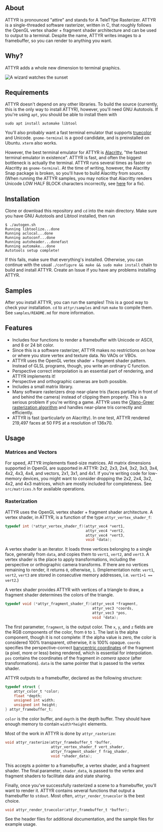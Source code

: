 ## About

ATTYR is pronounced "attire" and stands for A TeleTYpe Rasterizer. ATTYR is a single-threaded software rasterizer, written in C, that roughly follows the OpenGL vertex shader + fragment shader architecture and can be used to output to a terminal. Despite the name, ATTYR writes images to a framebuffer, so you can render to anything you want.

## Why?

ATTYR adds a whole new dimension to terminal graphics.

![A wizard watches the sunset](https://github.com/thcopeland/attyr/blob/master/samples/assets/scene.gif)

## Requirements

ATTYR doesn't depend on any other libraries. To build the source (currently, this is the only way to install ATTYR), however, you'll need GNU Autotools. If you're using `apt`, you should be able to install them with

```
sudo apt install automake libtool
```

You'll also probably want a fast terminal emulator that supports [truecolor](https://en.wikipedia.org/wiki/ANSI_escape_code#24-bit) and Unicode. `gnome-terminal` is a good candidate, and is preinstalled on Ubuntu. `xterm` also works.

However, the best terminal emulator for ATTYR is [Alacritty](https://github.com/alacritty/alacritty), "the fastest terminal emulator in existence". ATTYR is fast, and often the biggest bottleneck is actually the terminal. ATTYR runs several times as faster on Alacritty as `gnome-terminal`. At the time of writing, however, the Alacritty Snap package is broken, so you'll have to build Alacritty from source. (When running the ATTYR samples, you may notice that Alacritty renders Unicode LOW HALF BLOCK characters incorrectly, see [here](https://github.com/alacritty/alacritty/issues/2500) for a fix).

## Installation

Clone or download this repository and `cd` into the main directory. Make sure you have GNU Autotools and Libtool installed, then run

```
$ ./autogen.sh
Running libtoolize...done
Running aclocal...done
Running autoconf...done
Running autoheader...donefast
Running automake...done
Autotools setup complete!
```

If this fails, make sure that everything's installed. Otherwise, you can continue with the usual `./configure && make && sudo make install` chain to build and install ATTYR. Create an Issue if you have any problems installing ATTYR.

## Samples

After you install ATTYR, you can run the samples! This is a good way to check your installation. `cd` to `attyr/samples` and run `make` to compile them. See `samples/README.md` for more information.

## Features

* Includes four functions to render a framebuffer with Unicode or ASCII, and 8 or 24 bit color.
* Since this is a software rasterizer, ATTYR makes no restrictions on how or where you store vertex and texture data. No VAOs or VBOs.
* ATTYR uses the OpenGL vertex shader + fragment shader pattern. Instead of GLSL programs, though, you write an ordinary C function.
* Perspective correct interpolation is an essential part of rendering, and ATTYR implements it!
* Perspective and orthographic cameras are both possible.
* Includes a small matrix library.
* Many software rasterizers drop near-plane tris (faces partially in front of and behind the camera) instead of clipping them properly. This is a serious problem if you're writing a game. ATTYR uses the [Olano-Greer rasterization algorithm](https://www.csee.umbc.edu/~olano/papers/2dh-tri/2dh-tri.pdf) and handles near-plane tris correctly and efficiently.
* ATTYR is fast (particularly on Alacritty). In one test, ATTYR rendered 219,497 faces at 50 FPS at a resolution of 136x70.

## Usage

### Matrices and Vectors

For speed, ATTYR implements fixed-size matrices. All matrix dimensions supported in OpenGL are supported in ATTYR: 2x2, 2x3, 2x4, 3x2, 3x3, 3x4, 4x2, 4x3, 4x4, and vectors, 2x1, 3x1, and 4x1. If you're writing code for low-memory devices, you might want to consider dropping the 2x2, 2x4, 3x2, 4x2, and 4x3 matrices, which are mostly included for completeness. See `src/matrices.h` for available operations.

### Rasterization

ATTYR uses the OpenGL vertex shader + fragment shader architecture. A vertex shader, in ATTYR, is a function of the type `attyr_vertex_shader_f`:

```c
typedef int (*attyr_vertex_shader_f)(attyr_vec4 *vert1,
                                     attyr_vec4 *vert2,
                                     attyr_vec4 *vert3,
                                     void *data);
```

A vertex shader is an iterator. It loads three vertices belonging to a single face, generally from `data`, and copies them to `vert1`, `vert2`, and `vert3`. A vertex shader is the place to apply transformations, including the perspective or orthographic camera transforms. If there are no vertices remaining to render, it returns `0`, otherwise, `1`. (Implementation note: `vert1`, `vert2`, `vert3` are stored in consecutive memory addresses, i.e. `vert1+1 == vert2`.)

A vertex shader provides ATTYR with vertices of a triangle to draw, a fragment shader determines the colors of the triangle.

```c
typedef void (*attyr_fragment_shader_f)(attyr_vec4 *fragment,
                                        attyr_vec3 *coords,
                                        attyr_vec3 *pos,
                                        void *data);
```

The first parameter, `fragment`, is the output color. The `x`, `y`, and `z` fields are the RGB components of the color, from `0` to `1`. The last is the alpha component, though it is not complete: If the alpha value is zero, the color is considered 100% transparent, otherwise, it is 100% opaque. `coords` specifies the perspective-correct [barycentric coordinates](https://www.scratchapixel.com/lessons/3d-basic-rendering/rasterization-practical-implementation/perspective-correct-interpolation-vertex-attributes) of the fragment (a pixel, more or less) being rendered, which is essential for interpolation. `pos` contains the coordinates of the fragment *in camera space* (after transformations). `data` is the same pointer that is passed to the vertex shader.

ATTYR outputs to a framebuffer, declared as the following structure:

```c
typedef struct {
    attyr_color_t *color;
    float *depth;
    unsigned int width;
    unsigned int height;
} attyr_framebuffer_t;
```

`color` is the color buffer, and `depth` is the depth buffer. They should have enough memory to contain `width*height` elements.


Most of the work in ATTYR is done by `attyr_rasterize`:

```c
void attyr_rasterize(attyr_framebuffer_t *buffer,
                     attyr_vertex_shader_f vert_shader,
                     attyr_fragment_shader_f frag_shader,
                     void *shader_data);
```

This accepts a pointer to a framebuffer, a vertex shader, and a fragment shader. The final parameter, `shader_data`, is passed to the vertex and fragment shaders to facilitate data and state sharing.

Finally, once you've successfully rasterized a scene to a framebuffer, you'll want to render it. ATTYR contains several functions that output a framebuffer to `stdout`. Most often, `attyr_render_truecolor` is the best choice.

```c
void attyr_render_truecolor(attyr_framebuffer_t *buffer);
```

See the header files for additional documentation, and the sample files for example usage.
